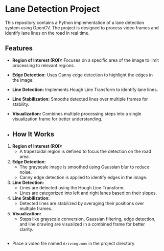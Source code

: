 # Lane Detection Project

This repository contains a Python implementation of a lane detection system using OpenCV. The project is designed to process video frames and identify lane lines on the road in real time.

## Features
- **Region of Interest (ROI):** Focuses on a specific area of the image to limit processing to relevant regions.
- **Edge Detection:** Uses Canny edge detection to highlight the edges in the image.
- **Line Detection:** Implements Hough Line Transform to identify lane lines.
- **Line Stabilization:** Smooths detected lines over multiple frames for stability.
- **Visualization:** Combines multiple processing steps into a single visualization frame for better understanding.
  
- ## How It Works

1. **Region of Interest (ROI):**
   - A trapezoidal region is defined to focus the detection on the road area.
2. **Edge Detection:**
   - The grayscale image is smoothed using Gaussian blur to reduce noise.
   - Canny edge detection is applied to identify edges in the image.
3. **Line Detection:**
   - Lines are detected using the Hough Line Transform.
   - Lines are categorized into left and right lanes based on their slopes.
4. **Line Stabilization:**
   - Detected lines are stabilized by averaging their positions over multiple frames.
5. **Visualization:**
   - Steps like grayscale conversion, Gaussian filtering, edge detection, and line drawing are visualized in a combined frame for better clarity.
     
- ##
    Place a video file named `driving.mov` in the project directory.
